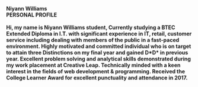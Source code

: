 <html>
<head>
<h4>
<br>
<br>
Niyann Williams
<br>
PERSONAL PROFILE
<br>
<br>
Hi, my name is Niyann Williams student, Currently studying a BTEC Extended Diploma in I.T. with significant experience in IT, retail, customer service including dealing with members of the public in a fast-paced environment. Highly motivated and committed individual who is on target to attain three Distinctions on my final year and gained D*D* in previous year. Excellent problem solving and analytical skills demonstrated during my work placement at Creative Leap. Technically minded with a keen interest in the fields of web development & programming. Received the College Learner Award for excellent punctuality and attendance in 2017. 
</h4>
</head>
</html>
